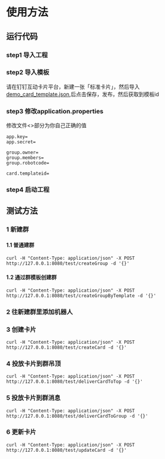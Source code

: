 # 使用方法
## 运行代码
### step1 导入工程
### step2 导入模板
请在钉钉互动卡片平台，新建一张「标准卡片」，然后导入[demo_card_template.json](/demo_card_template.json),后点击保存，发布，然后获取到模板id
### step3 修改application.properties
修改文件<>部分为你自己正确的值
```properties
app.key=
app.secret=

group.owner=
group.members=
group.robotcode=

card.templateid=
```
### step4 启动工程

## 测试方法
### 1 新建群
#### 1.1 普通建群
```shell
curl -H "Content-Type: application/json" -X POST http://127.0.0.1:8080/test/createGroup -d '{}'
```
#### 1.2 通过群模板创建群
```shell
curl -H "Content-Type: application/json" -X POST http://127.0.0.1:8080/test/createGroupByTemplate -d '{}'
```
### 2 往新建群里添加机器人
### 3 创建卡片
```shell
curl -H "Content-Type: application/json" -X POST http://127.0.0.1:8080/test/createCard -d '{}'
```
### 4 投放卡片到群吊顶
```shell
curl -H "Content-Type: application/json" -X POST http://127.0.0.1:8080/test/deliverCardToTop -d '{}'
```
### 5 投放卡片到群消息
```shell
curl -H "Content-Type: application/json" -X POST http://127.0.0.1:8080/test/deliverCardToGroup -d '{}'
```
### 6 更新卡片
```shell
curl -H "Content-Type: application/json" -X POST http://127.0.0.1:8080/test/updateCard -d '{}'
```